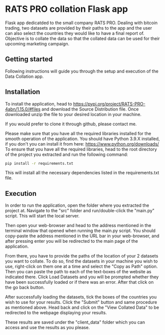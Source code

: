 # RATS PRO collation Flask app

Flask app dedicatded to the small company RATS PRO. Dealing with bitcoin trading, two datasets are provided by their paths to the app and the user can also select the countries they would like to have a final report of. Objective is to collate the data so that the collated data can be used for their upcoming marketing campaign.

## Getting started

Following instructions will guide you through the setup and execution of the Data Collation app.

## Installation
To install the application, head to https://pypi.org/project/RATS-PRO-4abn/1.15.0/#files and download the Source Distribution file. Once downloaded unzip the file to your desired location in your machine.

If you would prefer to clone it through github, please contact me.

Please make sure that you have all the required libraries installed for the smooth operation of the application. You should have Python 3.9.X installed, if you don't you can install it from here: https://www.python.org/downloads/
To ensure that you have all the required libraries, head to the root directory of the project you extracted and run the following command:
```bash
pip install -r requirements.txt
```
This will install all the necessary dependencies listed in the requirements.txt file.


## Execution
In order to run the application, open the folder where you extracted the project at. Navigate to the "src" folder and run/double-click the "main.py" script. This will start the local server.

Then open your web-browser and head to the address mentioned in the terminal window that opened when running the main.py script. You should copy-paste the address mentioned in the URL bar in your web-browser, and after pressing enter you will be redirected to the main page of the application.

From there, you have to provide the paths of the location of your 2 datasets you want to collate. To do so, find the datasets in your machine you wish to use, right-click on them one at a time and select the "Copy as Path" option. Then you can paste the path to each of the text-boxes of the website as indicated there. Click Load Datasets and you will be prompted whether they have been successfully loaded or if there was an error. After that click on the go back button.

After successfully loading the datasets, tick the boxes of the countries you wish to use for your results. Click the "Submit" button and same procedure as mentioned above. Head back and click on the "View Collated Data" to be redirected to the webpage displaying your results.

These results are saved under the "client_data" folder which you can access and use the results as you please.
